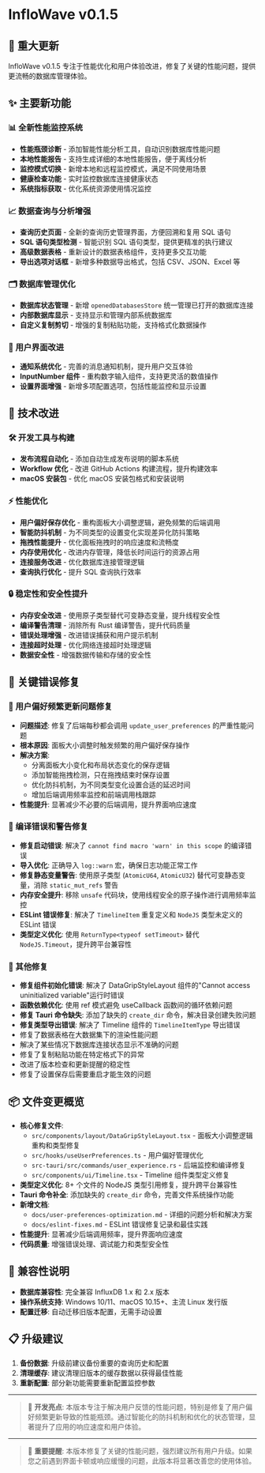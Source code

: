 # InfloWave v0.1.5

## 🚀 重大更新

InfloWave v0.1.5 专注于性能优化和用户体验改进，修复了关键的性能问题，提供更流畅的数据库管理体验。

## ✨ 主要新功能

### 📊 全新性能监控系统
- **性能瓶颈诊断** - 添加智能性能分析工具，自动识别数据库性能问题
- **本地性能报告** - 支持生成详细的本地性能报告，便于离线分析
- **监控模式切换** - 新增本地和远程监控模式，满足不同使用场景
- **健康检查功能** - 实时监控数据库连接健康状态
- **系统指标获取** - 优化系统资源使用情况监控

### 📈 数据查询与分析增强
- **查询历史页面** - 全新的查询历史管理界面，方便回溯和复用 SQL 语句
- **SQL 语句类型检测** - 智能识别 SQL 语句类型，提供更精准的执行建议
- **高级数据表格** - 重新设计的数据表格组件，支持更多交互功能
- **导出选项对话框** - 新增多种数据导出格式，包括 CSV、JSON、Excel 等

### 🗂️ 数据库管理优化
- **数据库状态管理** - 新增 `openedDatabasesStore` 统一管理已打开的数据库连接
- **内部数据库显示** - 支持显示和管理内部系统数据库
- **自定义复制剪切** - 增强的复制粘贴功能，支持格式化数据操作

### 🎨 用户界面改进
- **通知系统优化** - 完善的消息通知机制，提升用户交互体验
- **InputNumber 组件** - 重构数字输入组件，支持更灵活的数值操作
- **设置界面增强** - 新增多项配置选项，包括性能监控和显示设置

## 🔧 技术改进

### 🛠️ 开发工具与构建
- **发布流程自动化** - 添加自动生成发布说明的脚本系统
- **Workflow 优化** - 改进 GitHub Actions 构建流程，提升构建效率
- **macOS 安装包** - 优化 macOS 安装包格式和安装说明

### ⚡ 性能优化
- **用户偏好保存优化** - 重构面板大小调整逻辑，避免频繁的后端调用
- **智能防抖机制** - 为不同类型的设置变化实现差异化防抖策略
- **拖拽性能提升** - 优化面板拖拽时的响应速度和流畅度
- **内存使用优化** - 改进内存管理，降低长时间运行的资源占用
- **连接服务改进** - 优化数据库连接管理逻辑
- **查询执行优化** - 提升 SQL 查询执行效率

### 🔒 稳定性和安全性提升
- **内存安全改进** - 使用原子类型替代可变静态变量，提升线程安全性
- **编译警告清理** - 消除所有 Rust 编译警告，提升代码质量
- **错误处理增强** - 改进错误捕获和用户提示机制
- **连接超时处理** - 优化网络连接超时处理逻辑
- **数据安全性** - 增强数据传输和存储的安全性

## 🐛 关键错误修复

### 🚨 用户偏好频繁更新问题修复
- **问题描述**: 修复了后端每秒都会调用 `update_user_preferences` 的严重性能问题
- **根本原因**: 面板大小调整时触发频繁的用户偏好保存操作
- **解决方案**:
  - 分离面板大小变化和布局状态变化的保存逻辑
  - 添加智能拖拽检测，只在拖拽结束时保存设置
  - 优化防抖机制，为不同类型变化设置合适的延迟时间
  - 增加后端调用频率监控和前端调用栈跟踪
- **性能提升**: 显著减少不必要的后端调用，提升界面响应速度

### 🔧 编译错误和警告修复
- **修复启动错误**: 解决了 `cannot find macro 'warn' in this scope` 的编译错误
- **导入优化**: 正确导入 `log::warn` 宏，确保日志功能正常工作
- **修复静态变量警告**: 使用原子类型 (`AtomicU64`, `AtomicU32`) 替代可变静态变量，消除 `static_mut_refs` 警告
- **内存安全提升**: 移除 `unsafe` 代码块，使用线程安全的原子操作进行调用频率监控
- **ESLint 错误修复**: 解决了 `TimelineItem` 重复定义和 `NodeJS` 类型未定义的 ESLint 错误
- **类型定义优化**: 使用 `ReturnType<typeof setTimeout>` 替代 `NodeJS.Timeout`，提升跨平台兼容性

### 🎯 其他修复
- **修复组件初始化错误**: 解决了 DataGripStyleLayout 组件的"Cannot access uninitialized variable"运行时错误
- **函数依赖优化**: 使用 ref 模式避免 useCallback 函数间的循环依赖问题
- **修复 Tauri 命令缺失**: 添加了缺失的 `create_dir` 命令，解决目录创建失败问题
- **修复类型导出错误**: 解决了 Timeline 组件的 `TimelineItemType` 导出错误
- 修复了数据表格在大数据集下的渲染性能问题
- 解决了某些情况下数据库连接状态显示不准确的问题
- 修复了复制粘贴功能在特定格式下的异常
- 改进了版本检查和更新提醒的稳定性
- 修复了设置保存后需要重启才能生效的问题

## 📦 文件变更概览

- **核心修复文件**:
  - `src/components/layout/DataGripStyleLayout.tsx` - 面板大小调整逻辑重构和类型修复
  - `src/hooks/useUserPreferences.ts` - 用户偏好管理优化
  - `src-tauri/src/commands/user_experience.rs` - 后端监控和编译修复
  - `src/components/ui/Timeline.tsx` - Timeline 组件类型定义修复
- **类型定义优化**: 8+ 个文件的 NodeJS 类型引用修复，提升跨平台兼容性
- **Tauri 命令补全**: 添加缺失的 `create_dir` 命令，完善文件系统操作功能
- **新增文档**:
  - `docs/user-preferences-optimization.md` - 详细的问题分析和解决方案
  - `docs/eslint-fixes.md` - ESLint 错误修复记录和最佳实践
- **性能提升**: 显著减少后端调用频率，提升界面响应速度
- **代码质量**: 增强错误处理、调试能力和类型安全性

## 🔄 兼容性说明

- **数据库兼容性**: 完全兼容 InfluxDB 1.x 和 2.x 版本
- **操作系统支持**: Windows 10/11、macOS 10.15+、主流 Linux 发行版
- **配置迁移**: 自动迁移旧版本配置，无需手动设置

## 📋 升级建议

1. **备份数据**: 升级前建议备份重要的查询历史和配置
2. **清理缓存**: 建议清理旧版本的缓存数据以获得最佳性能
3. **重新配置**: 部分新功能需要重新配置监控参数

---

> 🎯 **开发亮点**: 本版本专注于解决用户反馈的性能问题，特别是修复了用户偏好频繁更新导致的性能瓶颈。通过智能化的防抖机制和优化的状态管理，显著提升了应用的响应速度和用户体验。

---

> 📝 **重要提醒**: 本版本修复了关键的性能问题，强烈建议所有用户升级。如果您之前遇到界面卡顿或响应缓慢的问题，此版本将显著改善您的使用体验。